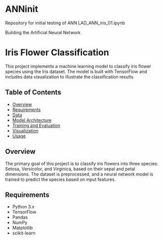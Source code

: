 # ANNinit
Repository for initial testing of ANN
LAD_ANN_iris_01.ipynb

Building the Artificial Neural Network


# Iris Flower Classification

This project implements a machine learning model to classify iris flower species using the Iris dataset. The model is built with TensorFlow and includes data visualization to illustrate the classification results.

## Table of Contents

- [Overview](#overview)
- [Requirements](#requirements)
- [Data](#data)
- [Model Architecture](#model-architecture)
- [Training and Evaluation](#training-and-evaluation)
- [Visualization](#visualization)
- [Usage](#usage)

## Overview

The primary goal of this project is to classify iris flowers into three species: Setosa, Versicolor, and Virginica, based on their sepal and petal dimensions. The dataset is preprocessed, and a neural network model is trained to predict the species based on input features.

## Requirements

- Python 3.x
- TensorFlow
- Pandas
- NumPy
- Matplotlib
- scikit-learn

